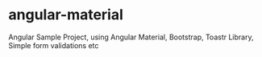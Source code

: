 # angular-material
Angular Sample Project, using Angular Material, Bootstrap, Toastr Library, Simple form validations etc 

